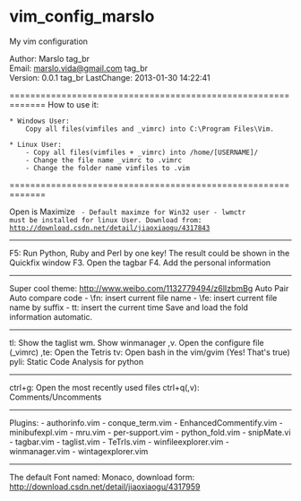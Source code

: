 vim_config_marslo
=================

My vim configuration

Author: Marslo tag_br  
Email: marslo.vida@gmail.com tag_br  
Version: 0.0.1 tag_br
LastChange: 2013-01-30 14:22:41

=============================================================
How to use it:

    * Windows User:
        Copy all files(vimfiles and _vimrc) into C:\Program Files\Vim.

    * Linux User:
        - Copy all files(vimfiles + _vimrc) into /home/[USERNAME]/
        - Change the file name _vimrc to .vimrc
        - Change the folder name vimfiles to .vim


=============================================================

Open is Maximize 
<code>
    - Default maximze for Win32 user 
    - lwmctr must be installed for linux User. Download from: http://download.csdn.net/detail/jiaoxiaogu/4317843
</code>

---------------------------------------------------------------

F5: Run Python, Ruby and Perl by one key!
The result could be shown in the Quickfix window
F3. Open the tagbar
F4. Add the personal information

--------------------------------------------------------------

Super cool theme: http://www.weibo.com/1132779494/z6lIzbmBg
Auto Pair 
Auto compare code 
    - \fn: insert current file name
    - \fe: insert current file name by suffix
    - tt:  insert the current time
Save and load the fold information automatic.

---------------------------------------------------------------

tl:     Show the taglist
wm.    Show winmanager
,v.    Open the configure file (_vimrc)
,te:    Open the Tetris
tv:     Open bash in the vim/gvim (Yes! That's true)
pyli:   Static Code Analysis for python

---------------------------------------------------------------

ctrl+g:     Open the most recently used files
ctrl+q(,v): Comments/Uncomments

---------------------------------------------------------------
Plugins:
    - authorinfo.vim
    - conque_term.vim
    - EnhancedCommentify.vim
    - minibufexpl.vim
    - mru.vim
    - per-support.vim
    - python_fold.vim
    - snipMate.vi
    - tagbar.vim
    - taglist.vim
    - TeTrIs.vim
    - winfileexplorer.vim
    - winmanager.vim
    - wintagexplorer.vim

-----------------------------

The default Font named: Monaco, download form: http://download.csdn.net/detail/jiaoxiaogu/4317959




